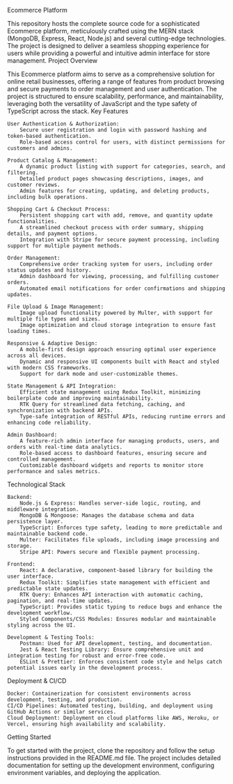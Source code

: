Ecommerce Platform

This repository hosts the complete source code for a sophisticated Ecommerce platform, meticulously crafted using the MERN stack (MongoDB, Express, React, Node.js) and several cutting-edge technologies. The project is designed to deliver a seamless shopping experience for users while providing a powerful and intuitive admin interface for store management.
Project Overview

This Ecommerce platform aims to serve as a comprehensive solution for online retail businesses, offering a range of features from product browsing and secure payments to order management and user authentication. The project is structured to ensure scalability, performance, and maintainability, leveraging both the versatility of JavaScript and the type safety of TypeScript across the stack.
Key Features

    User Authentication & Authorization:
        Secure user registration and login with password hashing and token-based authentication.
        Role-based access control for users, with distinct permissions for customers and admins.

    Product Catalog & Management:
        A dynamic product listing with support for categories, search, and filtering.
        Detailed product pages showcasing descriptions, images, and customer reviews.
        Admin features for creating, updating, and deleting products, including bulk operations.

    Shopping Cart & Checkout Process:
        Persistent shopping cart with add, remove, and quantity update functionalities.
        A streamlined checkout process with order summary, shipping details, and payment options.
        Integration with Stripe for secure payment processing, including support for multiple payment methods.

    Order Management:
        Comprehensive order tracking system for users, including order status updates and history.
        Admin dashboard for viewing, processing, and fulfilling customer orders.
        Automated email notifications for order confirmations and shipping updates.

    File Upload & Image Management:
        Image upload functionality powered by Multer, with support for multiple file types and sizes.
        Image optimization and cloud storage integration to ensure fast loading times.

    Responsive & Adaptive Design:
        A mobile-first design approach ensuring optimal user experience across all devices.
        Dynamic and responsive UI components built with React and styled with modern CSS frameworks.
        Support for dark mode and user-customizable themes.

    State Management & API Integration:
        Efficient state management using Redux Toolkit, minimizing boilerplate code and improving maintainability.
        RTK Query for streamlined data fetching, caching, and synchronization with backend APIs.
        Type-safe integration of RESTful APIs, reducing runtime errors and enhancing code reliability.

    Admin Dashboard:
        A feature-rich admin interface for managing products, users, and orders with real-time data analytics.
        Role-based access to dashboard features, ensuring secure and controlled management.
        Customizable dashboard widgets and reports to monitor store performance and sales metrics.

Technological Stack

    Backend:
        Node.js & Express: Handles server-side logic, routing, and middleware integration.
        MongoDB & Mongoose: Manages the database schema and data persistence layer.
        TypeScript: Enforces type safety, leading to more predictable and maintainable backend code.
        Multer: Facilitates file uploads, including image processing and storage.
        Stripe API: Powers secure and flexible payment processing.

    Frontend:
        React: A declarative, component-based library for building the user interface.
        Redux Toolkit: Simplifies state management with efficient and predictable state updates.
        RTK Query: Enhances API interaction with automatic caching, pagination, and real-time updates.
        TypeScript: Provides static typing to reduce bugs and enhance the development workflow.
        Styled Components/CSS Modules: Ensures modular and maintainable styling across the UI.

    Development & Testing Tools:
        Postman: Used for API development, testing, and documentation.
        Jest & React Testing Library: Ensure comprehensive unit and integration testing for robust and error-free code.
        ESLint & Prettier: Enforces consistent code style and helps catch potential issues early in the development process.

Deployment & CI/CD

    Docker: Containerization for consistent environments across development, testing, and production.
    CI/CD Pipelines: Automated testing, building, and deployment using GitHub Actions or similar services.
    Cloud Deployment: Deployment on cloud platforms like AWS, Heroku, or Vercel, ensuring high availability and scalability.

Getting Started

To get started with the project, clone the repository and follow the setup instructions provided in the README.md file. The project includes detailed documentation for setting up the development environment, configuring environment variables, and deploying the application.